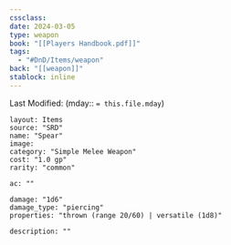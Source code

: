 ```yaml
---
cssclass: 
date: 2024-03-05
type: weapon
book: "[[Players Handbook.pdf]]"
tags:
  - "#DnD/Items/weapon"
back: "[[weapon]]"
stablock: inline
---
```

Last Modified: (mday:: `= this.file.mday`)


```statblock
layout: Items
source: "SRD"
name: "Spear"
image: 
category: "Simple Melee Weapon"
cost: "1.0 gp"
rarity: "common"

ac: ""

damage: "1d6"
damage_type: "piercing"
properties: "thrown (range 20/60) | versatile (1d8)"

description: ""
```